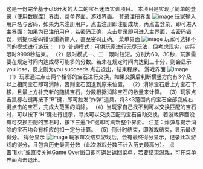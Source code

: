 这是一份完全基于qt6开发的大二的宝石迷阵实训项目。
本项目是实现了简单的登录（使用数据库）界面，菜单界面，游戏界面。
登录注册界面
![image](https://github.com/user-attachments/assets/133f989c-8ed8-48e6-8105-b5c162ce7cb9)
玩家输入用户名与密码，如果为未注册用户，点击注册即注册成功，再点击登录，即可进入主界面；如果为已注册用户，若密码正确，点击登录即可进入主界面，若密码错误，则提示密码错误重新输入，直至密码正确。
菜单界面
![image](https://github.com/user-attachments/assets/2cfe915c-11f0-415a-9494-bb8eb4156308)
玩家可选择不同的模式进行游玩：
	（1）普通模式：可供玩家进行无尽玩法，但考虑现实，实际限时9999秒结束。
	（2）限时模式一、二：限时较短，分别为60，30秒，玩家需要在规定时间内达成尽可能多的分数。若未在规定时间内达到三十分，则会显示you lose，反之则为you succeeds
	点击退出，结束程序。
游戏界面
![image](https://github.com/user-attachments/assets/5632b2da-5c86-4815-85fb-a9d837d02c85)
（1）玩家通过点击两个相邻的宝石进行交换，如果交换后判断横竖方向有3个及以上相同宝石即可消除，否则宝石回退到原来位置。
	（2）消除宝石后上方宝石下移，且最上方补充新的随机宝石，分数根据消除宝石的数量来计算。
	（3）玩家点击鼠标右键再按下“B”键，即可触发“炸弹”道具，将3×3范围内的宝石全部变成右键点击的宝石，完成大范围的消除。
	（4）当玩家自己找不到可以交换匹配的宝石时，可以按下“H”键进行提示，寻找可以交换匹配的宝石自动交换，若游戏界面没有可交换匹配的宝石时，按下三遍“H”键即可刷新整个界面。
	注意：炸弹与提示消除的宝石均会有相应的扣一定分计算。
	（5）倒计时结束，即游戏结束，显示最终得分。
 得分显示
 ![image](https://github.com/user-attachments/assets/6faa6f98-d676-4395-a065-84241694d517)
	玩家每次结束游戏后，会有最终得分显示，记录此次游戏的得分，且包含历史最高分数（此次游戏分数不计入历史最高分）。
	点击“Exit”或直接关掉Game Over窗口即可退出返回菜单，若要结束游戏，可在菜单界面点击退出。

